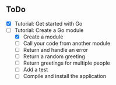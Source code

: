## ToDo

- [x] Tutorial: Get started with Go
- [ ] Tutorial: Create a Go module
  - [x] Create a module
  - [ ] Call your code from another module
  - [ ] Return and handle an error
  - [ ] Return a random greeting
  - [ ] Return greetings for multiple people
  - [ ] Add a test
  - [ ] Compile and install the application
